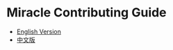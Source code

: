 # Miracle Contributing Guide

-   [English Version](../packages/miracle/docs/markdown/contribution.en-US.md)
-   [中文版](../packages/miracle/docs/markdown/contribution.zh-CN.md)

